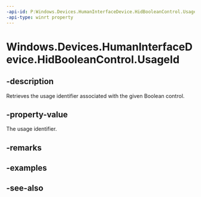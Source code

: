 ```yaml
---
-api-id: P:Windows.Devices.HumanInterfaceDevice.HidBooleanControl.UsageId
-api-type: winrt property
---
```


<!-- Property syntax
public ushort UsageId { get; }
-->

# Windows.Devices.HumanInterfaceDevice.HidBooleanControl.UsageId

## -description
Retrieves the usage identifier associated with the given Boolean control.

## -property-value
The usage identifier.

## -remarks

## -examples

## -see-also
